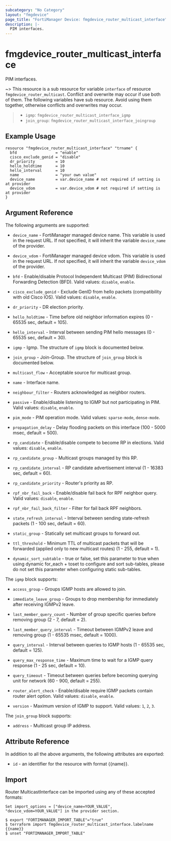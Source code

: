 ```yaml
---
subcategory: "No Category"
layout: "fmgdevice"
page_title: "FortiManager Device: fmgdevice_router_multicast_interface"
description: |-
  PIM interfaces.
---
```


# fmgdevice_router_multicast_interface
PIM interfaces.

~> This resource is a sub resource for variable `interface` of resource `fmgdevice_router_multicast`. Conflict and overwrite may occur if use both of them.
The following variables have sub resource. Avoid using them together, otherwise conflicts and overwrites may occur.
>- `igmp`: `fmgdevice_router_multicast_interface_igmp`
>- `join_group`: `fmgdevice_router_multicast_interface_joingroup`



## Example Usage

```hcl
resource "fmgdevice_router_multicast_interface" "trname" {
  bfd                 = "enable"
  cisco_exclude_genid = "disable"
  dr_priority         = 10
  hello_holdtime      = 10
  hello_interval      = 10
  name                = "your own value"
  device_name         = var.device_name # not required if setting is at provider
  device_vdom         = var.device_vdom # not required if setting is at provider
}
```

## Argument Reference


The following arguments are supported:

* `device_name` - FortiManager managed device name. This variable is used in the request URL. If not specified, it will inherit the variable `device_name` of the provider.
* `device_vdom` - FortiManager managed device vdom. This variable is used in the request URL. If not specified, it will inherit the variable `device_vdom` of the provider.

* `bfd` - Enable/disable Protocol Independent Multicast (PIM) Bidirectional Forwarding Detection (BFD). Valid values: `disable`, `enable`.

* `cisco_exclude_genid` - Exclude GenID from hello packets (compatibility with old Cisco IOS). Valid values: `disable`, `enable`.

* `dr_priority` - DR election priority.
* `hello_holdtime` - Time before old neighbor information expires (0 - 65535 sec, default = 105).
* `hello_interval` - Interval between sending PIM hello messages (0 - 65535 sec, default = 30).
* `igmp` - Igmp. The structure of `igmp` block is documented below.
* `join_group` - Join-Group. The structure of `join_group` block is documented below.
* `multicast_flow` - Acceptable source for multicast group.
* `name` - Interface name.
* `neighbour_filter` - Routers acknowledged as neighbor routers.
* `passive` - Enable/disable listening to IGMP but not participating in PIM. Valid values: `disable`, `enable`.

* `pim_mode` - PIM operation mode. Valid values: `sparse-mode`, `dense-mode`.

* `propagation_delay` - Delay flooding packets on this interface (100 - 5000 msec, default = 500).
* `rp_candidate` - Enable/disable compete to become RP in elections. Valid values: `disable`, `enable`.

* `rp_candidate_group` - Multicast groups managed by this RP.
* `rp_candidate_interval` - RP candidate advertisement interval (1 - 16383 sec, default = 60).
* `rp_candidate_priority` - Router's priority as RP.
* `rpf_nbr_fail_back` - Enable/disable fail back for RPF neighbor query. Valid values: `disable`, `enable`.

* `rpf_nbr_fail_back_filter` - Filter for fail back RPF neighbors.
* `state_refresh_interval` - Interval between sending state-refresh packets (1 - 100 sec, default = 60).
* `static_group` - Statically set multicast groups to forward out.
* `ttl_threshold` - Minimum TTL of multicast packets that will be forwarded (applied only to new multicast routes) (1 - 255, default = 1).
* `dynamic_sort_subtable` - true or false, set this parameter to true when using dynamic for_each + toset to configure and sort sub-tables, please do not set this parameter when configuring static sub-tables.

The `igmp` block supports:

* `access_group` - Groups IGMP hosts are allowed to join.
* `immediate_leave_group` - Groups to drop membership for immediately after receiving IGMPv2 leave.
* `last_member_query_count` - Number of group specific queries before removing group (2 - 7, default = 2).
* `last_member_query_interval` - Timeout between IGMPv2 leave and removing group (1 - 65535 msec, default = 1000).
* `query_interval` - Interval between queries to IGMP hosts (1 - 65535 sec, default = 125).
* `query_max_response_time` - Maximum time to wait for a IGMP query response (1 - 25 sec, default = 10).
* `query_timeout` - Timeout between queries before becoming querying unit for network (60 - 900, default = 255).
* `router_alert_check` - Enable/disable require IGMP packets contain router alert option. Valid values: `disable`, `enable`.

* `version` - Maximum version of IGMP to support. Valid values: `1`, `2`, `3`.


The `join_group` block supports:

* `address` - Multicast group IP address.


## Attribute Reference

In addition to all the above arguments, the following attributes are exported:
* `id` - an identifier for the resource with format {{name}}.

## Import

Router MulticastInterface can be imported using any of these accepted formats:
```
Set import_options = ["device_name=YOUR_VALUE", "device_vdom=YOUR_VALUE"] in the provider section.

$ export "FORTIMANAGER_IMPORT_TABLE"="true"
$ terraform import fmgdevice_router_multicast_interface.labelname {{name}}
$ unset "FORTIMANAGER_IMPORT_TABLE"
```

